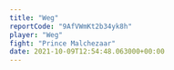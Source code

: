 ```yaml
---
title: "Weg"
reportCode: "9AfVWmKt2b34yk8h"
player: "Weg"
fight: "Prince Malchezaar"
date: 2021-10-09T12:54:48.063000+00:00
---
```

